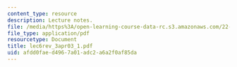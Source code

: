 ```yaml
---
content_type: resource
description: Lecture notes.
file: /media/https%3A/open-learning-course-data-rc.s3.amazonaws.com/22-68j-superconducting-magnets-spring-2003/afdd0faed4967a01adc2a6a2f0af85da_lec6rev_3apr03_1.pdf
file_type: application/pdf
resourcetype: Document
title: lec6rev_3apr03_1.pdf
uid: afdd0fae-d496-7a01-adc2-a6a2f0af85da
---
```

